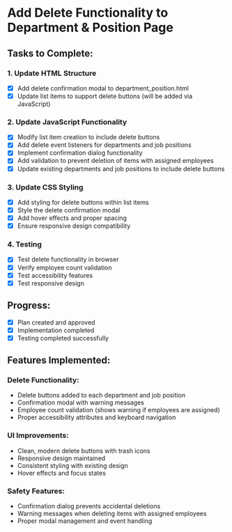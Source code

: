 # Add Delete Functionality to Department & Position Page

## Tasks to Complete:

### 1. Update HTML Structure
- [x] Add delete confirmation modal to department_position.html
- [x] Update list items to support delete buttons (will be added via JavaScript)

### 2. Update JavaScript Functionality
- [x] Modify list item creation to include delete buttons
- [x] Add delete event listeners for departments and job positions
- [x] Implement confirmation dialog functionality
- [x] Add validation to prevent deletion of items with assigned employees
- [x] Update existing departments and job positions to include delete buttons

### 3. Update CSS Styling
- [x] Add styling for delete buttons within list items
- [x] Style the delete confirmation modal
- [x] Add hover effects and proper spacing
- [x] Ensure responsive design compatibility

### 4. Testing
- [x] Test delete functionality in browser
- [x] Verify employee count validation
- [x] Test accessibility features
- [x] Test responsive design

## Progress:
- [x] Plan created and approved
- [x] Implementation completed
- [x] Testing completed successfully

## Features Implemented:

### Delete Functionality:
- Delete buttons added to each department and job position
- Confirmation modal with warning messages
- Employee count validation (shows warning if employees are assigned)
- Proper accessibility attributes and keyboard navigation

### UI Improvements:
- Clean, modern delete buttons with trash icons
- Responsive design maintained
- Consistent styling with existing design
- Hover effects and focus states

### Safety Features:
- Confirmation dialog prevents accidental deletions
- Warning messages when deleting items with assigned employees
- Proper modal management and event handling
